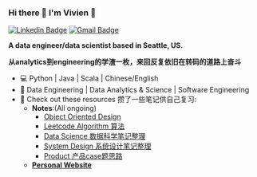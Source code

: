 ### Hi there 👋 I'm Vivien 🚀

[![Linkedin Badge](https://img.shields.io/badge/-Wenxian-blue?style=flat-square&logo=Linkedin&logoColor=white)](https://www.linkedin.com/in/wenxian-fei-28a9a3102/)
[![Gmail Badge](https://img.shields.io/badge/-vivien.w.fei@gmail.com-c14438?style=flat-square&logo=Gmail&logoColor=white)](mailto:vivien.w.fei@gmail.com)

**A data engineer/data scientist based in Seattle, US.**

**从analytics到engineering的学渣一枚，来回反复依旧在转码的道路上奋斗**
- 💻 Python | Java | Scala | Chinese/English
- 🌈 Data Engineering | Data Analytics & Science | Software Engineering
- 📖 Check out these resources 攒了一些笔记供自己复习:
    * **Notes**:(All ongoing)
        * [Object Oriented Design](https://github.com/vivienfay/OOD_Notes)
        * [Leetcode Algorithm 算法](https://github.com/vivienfay/Algorithm)
        * [Data Science 数据科学笔记整理](https://github.com/vivienfay/DataScienceNotes)
        * [System Design 系统设计笔记整理](https://github.com/vivienfay/System-Design)
        * [Product 产品case题思路](https://github.com/vivienfay/ProductNotes)
    * **[Personal Website](https://vivienfay.github.io/)**
